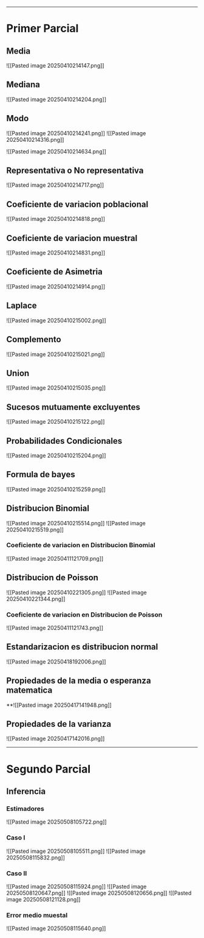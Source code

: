 
-- - 
# Primer Parcial
## Media
![[Pasted image 20250410214147.png]]

## Mediana
![[Pasted image 20250410214204.png]]

## Modo
![[Pasted image 20250410214241.png]]
![[Pasted image 20250410214316.png]]

![[Pasted image 20250410214634.png]]

## Representativa o No representativa
![[Pasted image 20250410214717.png]]

## Coeficiente de variacion poblacional
![[Pasted image 20250410214818.png]]

## Coeficiente de variacion muestral
![[Pasted image 20250410214831.png]]

## Coeficiente de Asimetria
![[Pasted image 20250410214914.png]]

## Laplace 
![[Pasted image 20250410215002.png]]

## Complemento
![[Pasted image 20250410215021.png]]

## Union 
![[Pasted image 20250410215035.png]]

## Sucesos mutuamente excluyentes
![[Pasted image 20250410215122.png]]

## Probabilidades Condicionales
![[Pasted image 20250410215204.png]]

## Formula de bayes
![[Pasted image 20250410215259.png]]

## Distribucion Binomial 
![[Pasted image 20250410215514.png]]
![[Pasted image 20250410215519.png]]
### Coeficiente de variacion en Distribucion Binomial
![[Pasted image 20250411121709.png]]


## Distribucion de Poisson
![[Pasted image 20250410221305.png]]
![[Pasted image 20250410221344.png]]
### Coeficiente de variacion en Distribucion de Poisson
![[Pasted image 20250411121743.png]]

## Estandarizacion es distribucion normal
![[Pasted image 20250418192006.png]]
## Propiedades de la media o esperanza matematica
**![[Pasted image 20250417141948.png]]

## Propiedades de la varianza
![[Pasted image 20250417142016.png]]
-- - 
# Segundo Parcial

## Inferencia

### Estimadores
![[Pasted image 20250508105722.png]]
### Caso I 
![[Pasted image 20250508105511.png]]
![[Pasted image 20250508115832.png]]

### Caso II 
![[Pasted image 20250508115924.png]]
![[Pasted image 20250508120647.png]] ![[Pasted image 20250508120656.png]]
![[Pasted image 20250508121128.png]]
### Error medio muestal
![[Pasted image 20250508115640.png]]
